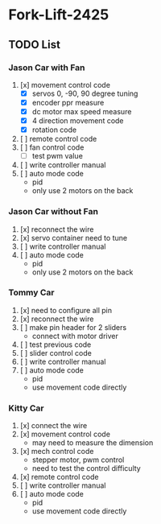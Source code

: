 # Fork-Lift-2425

## TODO List
### Jason Car with Fan
1. [x] movement control code
    - [x] servos 0, -90, 90 degree tuning
    - [x] encoder ppr measure
    - [x] dc motor max speed measure
    - [x] 4 direction movement code
    - [x] rotation code
2. [ ] remote control code
3. [ ] fan control code
    - [ ] test pwm value
4. [ ] write controller manual
4. [ ] auto mode code
    - pid
    - only use 2 motors on the back

### Jason Car without Fan
1. [x] reconnect the wire
2. [x] servo container need to tune
4. [ ] write controller manual
3. [ ] auto mode code
    - pid
    - only use 2 motors on the back

### Tommy Car
1. [x] need to configure all pin
2. [x] reconnect the wire
3. [ ] make pin header for 2 sliders
    - connect with motor driver
4. [ ] test previous code
5. [ ] slider control code
4. [ ] write controller manual
6. [ ] auto mode code
    - pid
    - use movement code directly

### Kitty Car
1. [x] connect the wire
2. [x] movement control code
    - may need to measure the dimension
3. [x] mech control code
    - stepper motor, pwm control
    - need to test the control difficulty
4. [x] remote control code
4. [ ] write controller manual
5. [ ] auto mode code
    - pid
    - use movement code directly